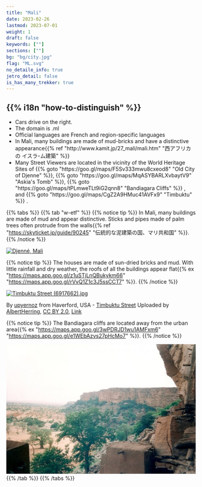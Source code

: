 ```yaml
---
title: "Mali"
date: 2023-02-26
lastmod: 2023-07-01
weight: 1
draft: false
keywords: [""]
sections: [""]
bg: "bg/city.jpg"
flag: "ML.svg"
no_detaile_info: true
jetro_detail: false
is_has_many_trekker: true
---
```


<div class="main-desciption country-description">
    <h2 class="section-title">{{% i18n "how-to-distinguish" %}}</h2>
    <ul class="rule-list">
        <li>Cars drive on the right.</li>
        <li>The domain is <span class="quiz">.ml</span></li>
        <li>Official languages are <span class="quiz">French</span> and region-specific languages</li>
        <li>In Mali, many buildings are made of mud-bricks and have a distinctive appearance{{% ref "http://www.kamit.jp/27_mali/mali.htm" "西アフリカの イスラｰム建築" %}}</li>
        <li>Many Street Viewers are located in the vicinity of the World Heritage Sites of {{% goto "https://goo.gl/maps/F5Sv333mwu8cxeod8" "Old City of Djenne" %}}, {{% goto "https://goo.gl/maps/MqASYBARLXvbaytV9" "Askia's Tomb" %}}, {{% goto "https://goo.gl/maps/tPLmweTLt9iG2qnn8" "Bandiagara Cliffs" %}} , and {{% goto "https://goo.gl/maps/CgZ2A9HMuc41AVFx9" "Timbuktu" %}} .
    </ul>
</div>

{{% tabs %}}
{{% tab "w-etf" %}}
{{% notice tip %}}
In Mali, many buildings are made of mud and appear distinctive. Sticks and pipes made of palm trees often protrude from the walls{{% ref "https://skyticket.jp/guide/90245" "伝統的な泥建築の国、マリ共和国" %}}.
{{% /notice %}}

<div class="googlemap-if">
<a data-flickr-embed="true" href="https://www.flickr.com/photos/hypostylin/3159048225/in/photolist-5P9WYH-4RiNmt-8eVDUa-pxypWB-bvcM7W-cza2U-bJi4gP-aY6Nat-dNmHa-7jRuWJ-dNmjR-9Vc7Rs-5NHAEp-49jxCE-5Pc25B-5NRXfM-5PnAkm-hnxsBq-4jWPGz-7jG2G4-4k1SNo-4aBo9i-556phb-bM1tpi-t2jt3-4jXy5u-2iDR5AB-fLKLk-9iQKU-ab6NVn-4jv7eR-3jDTXp-bdQaMv-9eDKxy-4mFNqX-i9UcV-87auFa-6byWcZ-87auxT-5P6tpg-7uptap-iaqkd-7fabbk-7htqkM-mKxQL-bcAiwi-dNmZZ-5NHAE6-xMfQCs-wRekbt" title="Djenné, Mali"><img src="https://live.staticflickr.com/3132/3159048225_be7b2477ee_z.jpg" width="640" height="480" alt="Djenné, Mali"/></a><script async src="//embedr.flickr.com/assets/client-code.js" charset="utf-8"></script>
</div>

{{% notice tip %}}
The houses are made of sun-dried bricks and mud. With little rainfall and dry weather, the roofs of all the buildings appear flat{{% ex "https://maps.app.goo.gl/z1uSTjLnQBukykm66" "https://maps.app.goo.gl/rVvQ1Z1c3J5ssCCT7" %}}.
{{% /notice %}}
<div class="googlemap-if no-margin">
<p><a href="https://commons.wikimedia.org/wiki/File:Timbuktu_Street_(6917662).jpg#/media/File:Timbuktu_Street_(6917662).jpg"><img src="https://upload.wikimedia.org/wikipedia/commons/6/6b/Timbuktu_Street_%286917662%29.jpg" alt="Timbuktu Street (6917662).jpg" height="419" width="640"></a></p><p>By <a rel="nofollow" class="external text" href="https://www.flickr.com/people/48600082269@N01">upyernoz</a> from Haverford, USA - <a rel="nofollow" class="external text" href="https://www.flickr.com/photos/upyernoz/6917662/">Timbuktu Street</a>
Uploaded by <a href="//commons.wikimedia.org/wiki/User:AlbertHerring" class="mw-redirect" title="User:AlbertHerring">AlbertHerring</a>, <a href="https://creativecommons.org/licenses/by/2.0" title="Creative Commons Attribution 2.0">CC BY 2.0</a>, <a href="https://commons.wikimedia.org/w/index.php?curid=29240121">Link</a></p>
</div>

{{% notice tip %}}
The Bandiagara cliffs are located away from the urban area{{% ex "https://maps.app.goo.gl/3wPDRJD1wu1AMFxm6" "https://maps.app.goo.gl/e1WEbAzvs27pHcMo7" %}}.
{{% /notice %}}
<div class="googlemap-if unclickable">
<img src="./falaise_de_bandiagara2.jpg" width="550px">
</div>
{{% /tab %}}
{{% /tabs %}}